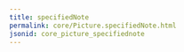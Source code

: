 ```yaml
---
title: specifiedNote
permalink: core/Picture.specifiedNote.html
jsonid: core_picture_specifiednote
---
```

